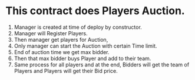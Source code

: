 # This contract does Players Auction.
1.	Manager is created at time of deploy by constructor.
2.	Manager will Register Players.
3.	Then manager get players for Auction,
4.	Only manager can start the Auction with certain Time limit.
5.	End of auction time we get max bidder.
6.	Then that max bidder buys Player and add to their team.
7.	Same process for all players and at the end, Bidders will get the team of Players and Players will get their Bid price.
